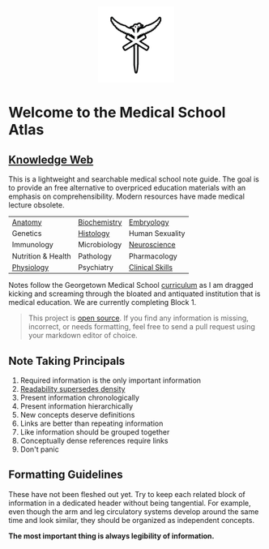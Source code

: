 
<p align="center">
  <img src="https://raw.githubusercontent.com/bjamturley/MedSchoolAtlas/main/Media/images/logo_small.png" width="150" height="150" />
</p>

# Welcome to the Medical School Atlas
## [Knowledge Web](https://medschoolAtlas.xyz)

This is a lightweight and searchable medical school note guide. The goal is to provide an free alternative to overpriced education materials with an emphasis on comprehensibility. Modern resources have made medical lecture obsolete.

|                                                           |                                                               |                                                                     |
| --------------------------------------------------------- | ------------------------------------------------------------- | ------------------------------------------------------------------- |
| [Anatomy](https://medschoolAtlas.xyz/docs/anatomy/)       | [Biochemistry](https://medschoolAtlas.xyz/docs/biochemistry/) | [Embryology](https://medschoolAtlas.xyz/docs/embryology/)           |
| Genetics                                                  | [Histology](https://medschoolAtlas.xyz/docs/histology/)       | Human Sexuality                                                     |
| Immunology                                                | Microbiology                                                  | [Neuroscience](https://medschoolAtlas.xyz/docs/neuroscience/)       |
| Nutrition & Health                                        | Pathology                                                     | Pharmacology                                                        |
| [Physiology](https://medschoolAtlas.xyz/docs/physiology/) | Psychiatry                                                    | [Clinical Skills](https://medschoolAtlas.xyz/docs/clinical-skills/) |

Notes follow the Georgetown Medical School [curriculum](https://som.georgetown.edu/curriculum/journeyscurriculum/) as I am dragged kicking and screaming through the bloated and antiquated institution that is medical education. We are currently completing Block 1.

> This project is [open source](https://github.com/bjamturley/MedSchoolAtlas). If you find any information is missing, incorrect, or needs formatting, feel free to send a pull request using your markdown editor of choice.
## Note Taking Principals
1. Required information is the only important information
3. [Readability supersedes density](https://www.youtube.com/watch?v=_K-L9uhsBLM&t=52s)
4. Present information chronologically
5. Present information hierarchically
6. New concepts deserve definitions
7. Links are better than repeating information
8. Like information should be grouped together
9. Conceptually dense references require links
10. Don't panic
## Formatting Guidelines
These have not been fleshed out yet. Try to keep each related block of information in a dedicated header without being tangential. For example, even though the arm and leg circulatory systems  develop around the same time and look similar, they should be organized as independent concepts.

**The most important thing is always legibility of information.**